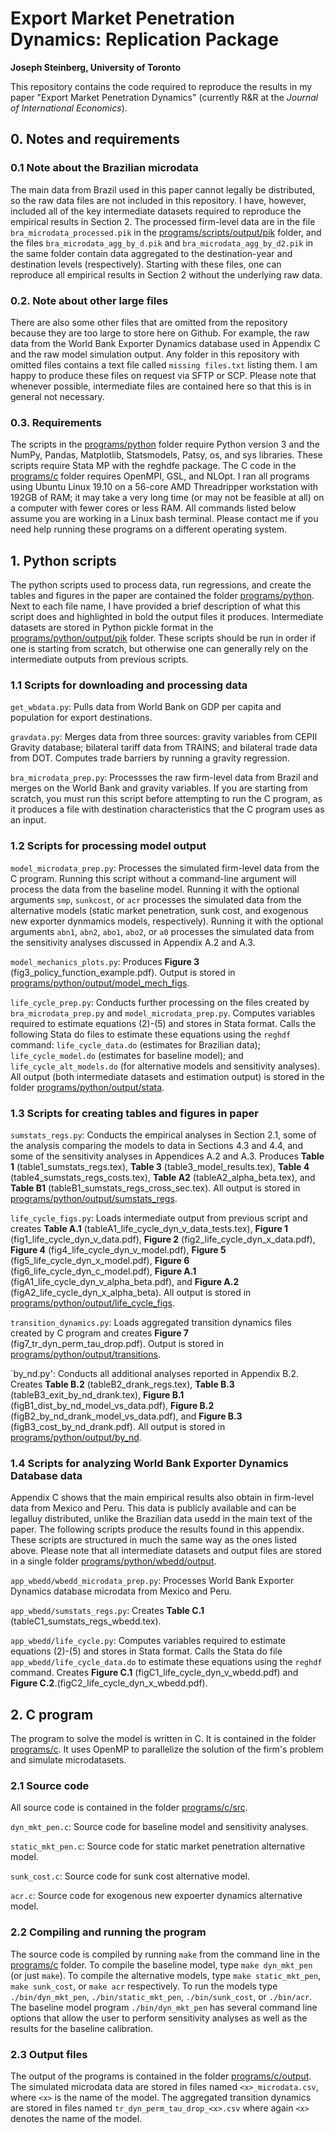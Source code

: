 # Export Market Penetration Dynamics: Replication Package
**Joseph Steinberg, University of Toronto**

This repository contains the code required to reproduce the results in my paper "Export Market Penetration Dynamics" (currently R&R at the *Journal of International Economics*).

## 0. Notes and requirements ##

### 0.1 Note about the Brazilian microdata ###
The main data from Brazil used in this paper cannot legally be distributed, so the raw data files are not included in this repository. I have, however, included all of the key intermediate datasets required to reproduce the empirical results in Section 2. The processed firm-level data are in the file `bra_microdata_processed.pik` in the [programs/scripts/output/pik](https://github.com/joesteinberg/dyn-mkt-pen/tree/main/programs/python/output/pik) folder, and the files `bra_microdata_agg_by_d.pik` and `bra_microdata_agg_by_d2.pik` in the same folder contain data aggregated to the destination-year and destination levels (respectively). Starting with these files, one can reproduce all empirical results in Section 2 without the underlying raw data.

### 0.2. Note about other large files ###
There are also some other files that are omitted from the repository because they are too large to store here on Github. For example, the raw data from the World Bank Exporter Dynamics database used in Appendix C and the raw model simulation output. Any folder in this repository with omitted files contains a text file called `missing files.txt` listing them. I am happy to produce these files on request via SFTP or SCP. Please note that whenever possible, intermediate files are contained here so that this is in general not necessary.

### 0.3. Requirements ###
The scripts in the [programs/python](https://github.com/joesteinberg/dyn-mkt-pen/tree/main/programs/python) folder require Python version 3 and the NumPy, Pandas, Matplotlib, Statsmodels, Patsy, os, and sys libraries. These scripts require Stata MP with the reghdfe package. The C code in the [programs/c](https://github.com/joesteinberg/dyn-mkt-pen/tree/main/programs/c) folder requires OpenMPI, GSL, and NLOpt. I ran all programs using Ubuntu Linux 19.10 on a 56-core AMD Threadripper workstation with 192GB of RAM; it may take a very long time (or may not be feasible at all) on a computer with fewer cores or less RAM. All commands listed below assume you are working in a Linux bash terminal. Please contact me if you need help running these programs on a different operating system.

## 1. Python scripts ##
The python scripts used to process data, run regressions, and create the tables and figures in the paper are contained the folder [programs/python](https://github.com/joesteinberg/dyn-mkt-pen/tree/main/programs/python). Next to each file name, I have provided a brief description of what this script does and highlighted in bold the output files it produces. Intermediate datasets are stored in Python pickle format in the [programs/python/output/pik](https://github.com/joesteinberg/dyn-mkt-pen/tree/main/programs/python/output/pik) folder. These scripts should be run in order if one is starting from scratch, but otherwise one can generally rely on the intermediate outputs from previous scripts.

### 1.1 Scripts for downloading and processing data ###

`get_wbdata.py`: Pulls data from World Bank on GDP per capita and population for export destinations.

`gravdata.py`: Merges data from three sources: gravity variables from CEPII Gravity database; bilateral tariff data from TRAINS; and bilateral trade data from DOT. Computes trade barriers by running a gravity regression.

`bra_microdata_prep.py`: Processses the raw firm-level data from Brazil and merges on the World Bank and gravity variables. If you are starting from scratch, you must run this script before attempting to run the C program, as it produces a file with destination characteristics that the C program uses as an input.

### 1.2 Scripts for processing model output ###

`model_microdata_prep.py`: Processes the simulated firm-level data from the C program. Running this script without a command-line argument will process the data from the baseline model. Running it with the optional arguments `smp`, `sunkcost`, or `acr` processes the simulated data from the alternative models (static market penetration, sunk cost, and exogenous new exporter dynmamics models, respectively).  Running it with the optional arguments `abn1`, `abn2`, `abo1`, `abo2`, or `a0` processes the simulated data from the sensitivity analyses discussed in Appendix A.2 and A.3.

`model_mechanics_plots.py`: Produces **Figure 3** (fig3_policy_function_example.pdf). Output is stored in [programs/python/output/model_mech_figs](https://github.com/joesteinberg/dyn-mkt-pen/tree/main/programs/python/output/model_mech_figs).

`life_cycle_prep.py`: Conducts further processing on the files created by `bra_microdata_prep.py` and `model_microdata_prep.py`. Computes variables required to estimate equations (2)-(5) and stores in Stata format. Calls the following Stata do files to estimate these equations using the `reghdf` command: `life_cycle_data.do` (estimates for Brazilian data); `life_cycle_model.do` (estimates for baseline model); and `life_cycle_alt_models.do` (for alternative models and sensitivity analyses). All output (both intermediate datasets and estimation output) is stored in the folder [programs/python/output/stata](https://github.com/joesteinberg/dyn-mkt-pen/tree/main/programs/python/output/stata).

### 1.3 Scripts for creating tables and figures in paper ###

`sumstats_regs.py`: Conducts the empirical analyses in Section 2.1, some of the analysis comparing the models to data in Sections 4.3 and 4.4, and some of the sensitivity analyses in Appendices A.2 and A.3. Produces **Table 1** (table1_sumstats_regs.tex), **Table 3** (table3_model_results.tex), **Table 4** (table4_sumstats_regs_costs.tex), **Table A2** (tableA2_alpha_beta.tex), and **Table B1** (tableB1_sumstats_regs_cross_sec.tex). All output is stored in [programs/python/output/sumstats_regs](https://github.com/joesteinberg/dyn-mkt-pen/tree/main/programs/python/output/sumstats_regs).

`life_cycle_figs.py`: Loads intermediate output from previous script and creates **Table A.1** (tableA1_life_cycle_dyn_v_data_tests.tex), **Figure 1** (fig1_life_cycle_dyn_v_data.pdf), **Figure 2** (fig2_life_cycle_dyn_x_data.pdf), **Figure 4** (fig4_life_cycle_dyn_v_model.pdf), **Figure 5** (fig5_life_cycle_dyn_x_model.pdf), **Figure 6** (fig6_life_cycle_dyn_c_model.pdf), **Figure A.1** (figA1_life_cycle_dyn_v_alpha_beta.pdf), and **Figure A.2** (figA2_life_cycle_dyn_x_alpha_beta). All output is stored in [programs/python/output/life_cycle_figs](https://github.com/joesteinberg/dyn-mkt-pen/tree/main/programs/python/output/life_cycle_figs).

`transition_dynamics.py`: Loads aggregated transition dynamics files created by C program and creates **Figure 7** (fig7_tr_dyn_perm_tau_drop.pdf). Output is stored in [programs/python/output/transitions](https://github.com/joesteinberg/dyn-mkt-pen/tree/main/programs/python/output/transitions).

`by_nd.py': Conducts all additional analyses reported in Appendix B.2. Creates **Table B.2** (tableB2_drank_regs.tex), **Table B.3** (tableB3_exit_by_nd_drank.tex), **Figure B.1** (figB1_dist_by_nd_model_vs_data.pdf), **Figure B.2** (figB2_by_nd_drank_model_vs_data.pdf), and **Figure B.3** (figB3_cost_by_nd_drank.pdf). All output is stored in [programs/python/output/by_nd](https://github.com/joesteinberg/dyn-mkt-pen/tree/main/programs/python/output/by_nd).

### 1.4 Scripts for analyzing World Bank Exporter Dynamics Database data ###
Appendix C shows that the main empirical results also obtain in firm-level data from Mexico and Peru. This data is publicly available and can be legalluy distributed, unlike the Brazilian data usedd in the main text of the paper. The following scripts produce the results found in this appendix. These scripts are structured in much the same way as the ones listed above. Please note that all intermediate datasets and output files are stored in a single folder [programs/python/wbedd/output](https://github.com/joesteinberg/dyn-mkt-pen/tree/main/programs/python/app_wbedd/output).

`app_wbedd/wbedd_microdata_prep.py`: Processes World Bank Exporter Dynamics database microdata from Mexico and Peru.

`app_wbedd/sumstats_regs.py`: Creates **Table C.1** (tableC1_sumstats_regs_wbedd.tex).

`app_wbedd/life_cycle.py`: Computes variables required to estimate equations (2)-(5) and stores in Stata format. Calls the Stata do file `app_wbedd/life_cycle_data.do` to estimate these equations using the `reghdf` command. Creates **Figure C.1** (figC1_life_cycle_dyn_v_wbedd.pdf) and **Figure C.2**.(figC2_life_cycle_dyn_x_wbedd.pdf).

## 2. C program ##
The program to solve the model is written in C. It is contained in the folder [programs/c](https://github.com/joesteinberg/dyn-mkt-pen/tree/main/programs/c). It uses OpenMP to parallelize the solution of the firm's problem and simulate microdatasets.

### 2.1 Source code ###
All source code is contained in the folder [programs/c/src](https://github.com/joesteinberg/dyn-mkt-pen/tree/main/programs/c/src).

`dyn_mkt_pen.c`: Source code for baseline model and sensitivity analyses.

`static_mkt_pen.c`: Source code for static market penetration alternative model.

`sunk_cost.c`: Source code for sunk cost alternative model.

`acr.c`: Source code for exogenous new expoerter dynamics alternative model.

### 2.2 Compiling and running the program ###
The source code is compiled by running `make` from the command line in the [programs/c](https://github.com/joesteinberg/dyn-mkt-pen/tree/main/programs/c) folder. To compile the baseline model, type `make dyn_mkt_pen` (or just `make`). To compile the alternative models, type `make static_mkt_pen`, `make sunk_cost`, or `make acr` respectively.  To run the models type `./bin/dyn_mkt_pen`, `./bin/static_mkt_pen`, `./bin/sunk_cost`, or `./bin/acr`. The baseline model program `./bin/dyn_mkt_pen` has several command line options that allow the user to perform sensitivity analyses as well as the results for the baseline calibration. 

### 2.3 Output files ###
The output of the programs is contained in the folder [programs/c/output](https://github.com/joesteinberg/dyn-mkt-pen/tree/main/programs/c/output). The simulated microdata data are stored in files named `<x>_microdata.csv`, where `<x>` is the name of the model. The aggregated transition dynamics are stored in files named `tr_dyn_perm_tau_drop_<x>.csv` where again `<x>` denotes the name of the model.

